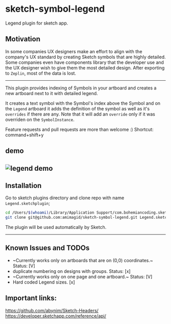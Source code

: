 # sketch-symbol-legend
Legend plugin for sketch app.
## Motivation
In some companies UX designers make an effort to align with the company's UX standard by creating Sketch symbols that are highly detailed.
Some companies even have components library that the developer use and the UX designer wish to give them the most detailed design.
After exporting to `Zeplin`, most of the data is lost.

---
This plugin provides indexing of Symbols in your artboard and creates a new artboard next to it with detailed legend.

It creates a text symbol with the Symbol's index above the Symbol and on the `Legend` artboard it adds the definition of the symbol as well as it's `overrides` if there are any.
Note that it will add an `override` only if it was overriden on the `SymbolInstance`.

Feature requests and pull requests are more than welcome :)
Shortcut: command+shift+y
## demo

![legend demo](https://github.com/amimagid/sketch-symbol-legend/blob/master/LegendPlugin.gif)
---
## Installation

Go to sketch plugins directory and clone repo with name `Legend.sketchplugin`;
```sh
cd /Users/$(whoami)/Library/Application Support/com.bohemiancoding.sketch3/Plugins
git clone git@github.com:amimagid/sketch-symbol-legend.git Legend.sketchplugin
```
The plugin will be used automatically by Sketch.

---
## Known Issues and TODOs
- ~Currently works only on artboards that are on (0,0) coordinates.~ Status: [V]
- duplicate numbering on designs with groups. Status: [x]
- ~Currently works only on one page and one artboard.~ Status: [V]
- Hard coded Legend sizes. [x]

## Important links:
https://github.com/abynim/Sketch-Headers/
https://developer.sketchapp.com/reference/api/
